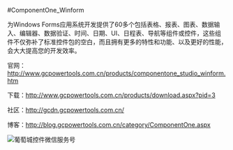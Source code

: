 #ComponentOne_Winform

为Windows Forms应用系统开发提供了60多个包括表格、报表、图表、数据输入、编辑器、数据验证、时间、日期、UI、日程表、导航等组件或控件，这些组件不仅弥补了标准控件包的空白，而且拥有更多的特性和功能、以及更好的性能，会大大提高您的开发效率。

官网：http://www.gcpowertools.com.cn/products/componentone_studio_winform.htm

下载：http://www.gcpowertools.com.cn/products/download.aspx?pid=3

社区：http://gcdn.gcpowertools.com.cn/

博客：http://blog.gcpowertools.com.cn/category/ComponentOne.aspx


![葡萄城控件微信服务号](http://www.gcpowertools.com.cn/newimages/qrgrapecity.png "葡萄城控件微信服务号")